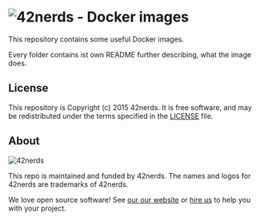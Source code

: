 # ![42nerds](https://42nerds.com/sites/56015d6106da30000100028a/assets/5626bb0ce3c2530001000000/Logo-42nerds-128.png) - Docker images

This repository contains some useful Docker images.

Every folder contains ist own README further describing, what the image does.

## License

This repository is Copyright (c) 2015 42nerds. It is free software, and may be
redistributed under the terms specified in the [LICENSE] file.

[LICENSE]: /LICENSE

## About

![42nerds](https://42nerds.com/sites/56015d6106da30000100028a/assets/5626bb0ce3c2530001000000/Logo-42nerds-128.png)

This repo is maintained and funded by 42nerds. The names and logos for
42nerds are trademarks of 42nerds.

We love open source software! See [our our website][website] or [hire us][hire] to help you with your project.

[website]: https://42nerds.com/?utm_source=github
[hire]: https://42nerds.com/contact?utm_source=github